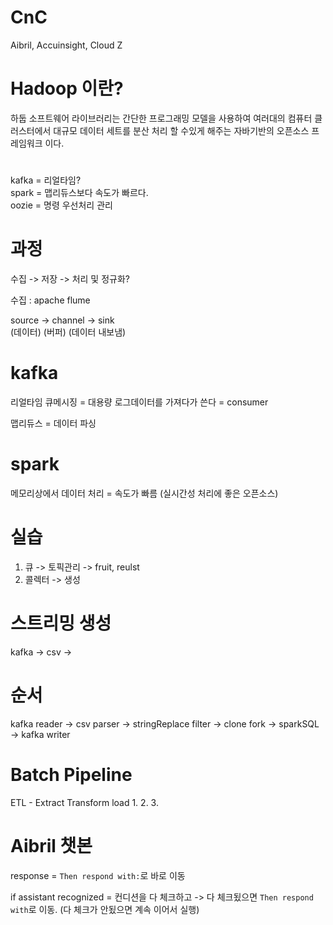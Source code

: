 # CnC
Aibril, Accuinsight, Cloud Z


# Hadoop 이란?

하둡 소프트웨어 라이브러리는 간단한 프로그래밍 모델을 사용하여 여러대의 컴퓨터 클러스터에서 대규모 데이터 세트를 분산 처리 할 수있게 해주는 자바기반의 오픈소스 프레임워크 이다.  

# 


kafka = 리얼타임?  
spark = 맵리듀스보다 속도가 빠르다.  
oozie = 명령 우선처리 관리  


# 과정

수집 -> 저장 -> 처리 및 정규화?  

수집 : apache flume  


source -> channel -> sink   
(데이터)   (버퍼)     (데이터 내보냄) 


# kafka

리얼타임 큐메시징 = 대용량 로그데이터를 가져다가 쓴다 = consumer

맵리듀스 = 데이터 파싱

# spark
메모리상에서 데이터 처리 = 속도가 빠름 (실시간성 처리에 좋은 오픈소스)



# 실습

1. 큐 -> 토픽관리 -> fruit, reulst
2. 콜렉터 -> 생성 


# 스트리밍 생성
kafka -> csv -> 



# 순서
kafka reader -> csv parser -> stringReplace filter -> clone fork -> sparkSQL
                                                                  -> kafka writer 
  
  
  
  
  

# Batch Pipeline
ETL - Extract Transform load
1. 
2. 
3. 



# Aibril 챗본

response = `Then respond with:`로 바로 이동

if assistant recognized = 컨디션을 다 체크하고 -> 다 체크됬으면 `Then respond with`로 이동.  (다 체크가 안됬으면 계속 이어서 실행)

